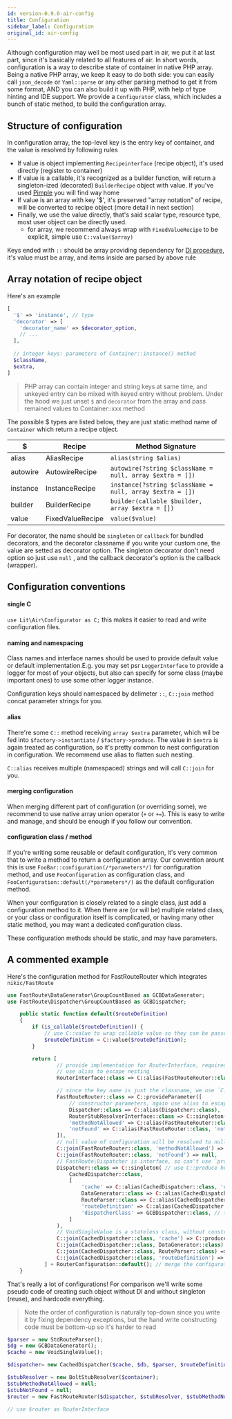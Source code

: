 ```yaml
---
id: version-0.9.0-air-config
title: Configuration
sidebar_label: Configuration
original_id: air-config
---
```


Although configuration may well be most used part in air, we put it at last part, since it's basically related to all features of air. In short words, configuration is a way to describe state of container in native PHP array. Being a native PHP array, we keep it easy to do both side: you can easily call `json_decode` or `Yaml::parse` or any other parsing method to get it from some format, AND you can also build it up with PHP, with help of type hinting and IDE support. We provide a `Configurator` class, which includes a bunch of static method, to build the configuration array.

## Structure of configuration

In configuration array, the top-level key is the entry key of container, and the value is resolved by following rules

+ If value is object implementing  `Recipeinterface` (recipe object), it's used directly (register to container)
+ If value is a callable, it's recognized as a builder function, will return a singleton-ized (decorated) `BuilderRecipe` object with value. If you've used [Pimple](https://github.com/silexphp/Pimple) you will find way home
+ If value is an array with key '$', it's preserved "array notation" of recipe, will be converted to recipe object (more detail in next section)
+ Finally, we use the value directly, that's said scalar type, resource type, most user object can be directly used.
  + for array, we recommend always wrap with `FixedValueRecipe` to be explicit, simple use `C::value($array)`

Keys ended with `::` should be array providing dependency for [DI procedure](air-di#working-on-dependencies), it's value must be array, and items inside are parsed by above rule

## Array notation of recipe object

Here's an example

```php
[
  '$' => 'instance', // type
  'decorator' => [
    'decorator_name' => $decorator_option,
    // ...
  ],
  
  // integer keys: parameters of Container::instance() method
  $className,
  $extra,
]
```

> PHP array can contain integer and string keys at same time, and unkeyed entry can be mixed with keyed entry without problem. Under the hood we just unset `$` and `decorator` from the array and pass remained values to Container::xxx method

The possible $ types are listed below, they are just static method name of `Container` which return a recipe object.

| $        | Recipe           | Method Signature                                         |
| -------- | ---------------- | -------------------------------------------------------- |
| alias    | AliasRecipe      | `alias(string $alias)`                                   |
| autowire | AutowireRecipe   | `autowire(?string $className = null, array $extra = [])` |
| instance | InstanceRecipe   | `instance(?string $className = null, array $extra = [])` |
| builder  | BuilderRecipe    | `builder(callable $builder, array $extra = [])`          |
| value    | FixedValueRecipe | `value($value)`                                          |

For decorator, the name should be `singleton` or `callback` for bundled decorators, and the decorator classname if you write your custom one, the value are setted as decorator option. The singleton decorator don't need option so just use `null` , and the callback decorator's option is the callback (wrapper).

## Configuration conventions

#### single C

`use Lit\Air\Configurator as C;` this makes it easier to read and write configuration files.

#### naming and namespacing

Class names and interface names should be used to provide default value or default implementation.E.g. you may set psr `LoggerInterface` to provide a logger for most of your objects, but also can specify for some class (maybe important ones) to use some other logger instance.

Configuration keys should namespaced by delimeter `::`, `C::join` method concat parameter strings for you. 

#### alias

There're some `C::` method receiving `array $extra` parameter, which wil be fed into `$factory->instantiate` / `$factory->produce`. The value in `$extra` is again treated as configuration, so it's pretty common to nest configuration in configuration. We recommend use alias to flatten such nesting.

`C::alias` receives multiple (namespaced) strings and will call `C::join` for you.

#### merging configuration

When merging different part of configuration (or overriding some), we recommend to use native array union operator (`+` or `+=`). This is easy to write and manage, and should be enough if you follow our convention.

#### configuration class / method

If you're writing some reusable or default configuration, it's very common that to write a method to return a configuration array. Our convention arount this is use `FooBar::configuration(/*parameters*/)` for configuration method, and use `FooConfiguration` as configuration class, and `FooConfiguration::default(/*parameters*/)` as the default configuration method. 

When your configuration is closely related to a single class, just add a configuration method to it. When there are (or will be) multiple related class, or your class or configuration itself is complicated, or having many other static method, you may want a dedicated configuration class.

These configuration methods should be static, and may have parameters.

## A commented example

Here's the configuration method for FastRouteRouter which integrates `nikic/FastRoute`

```php
use FastRoute\DataGenerator\GroupCountBased as GCBDataGenerator;
use FastRoute\Dispatcher\GroupCountBased as GCBDispatcher;

    public static function default($routeDefinition)
    {
        if (is_callable($routeDefinition)) {
            // use C::value to wrap callable value so they can be passed directly
            $routeDefinition = C::value($routeDefinition);
        }

        return [
                // provide implementation for RouterInterface, required by RouterConfiguration
                // use alias to escape nesting
                RouterInterface::class => C::alias(FastRouteRouter::class), 

                // since the key name is just the classname, we use `C::provideParameter`, which fed `null` to `$classname` of `AutowireRecipe`, let it use key as classname
                FastRouteRouter::class => C::provideParameter([
                    // constructor parameters, again use alias to escape
                    Dispatcher::class => C::alias(Dispatcher::class),
                    RouterStubResolverInterface::class => C::singleton(BoltStubResolver::class), // it's rare to override this, so just hardcode here
                    'methodNotAllowed' => C::alias(FastRouteRouter::class, 'methodNotAllowed'),
                    'notFound' => C::alias(FastRouteRouter::class, 'notFound'),
                ]),
          		// null value of configuration will be resolved to null
                C::join(FastRouteRouter::class, 'methodNotAllowed') => null,
                C::join(FastRouteRouter::class, 'notFound') => null,
			    // FastRoute\Dispatcher is interface, so can't use `provideParameter` as above
                Dispatcher::class => C::singleton( // use C::produce here is also good, there differences are pretty subtle, but singleton is more safe to use
                    CachedDispatcher::class,
                    [
                        'cache' => C::alias(CachedDispatcher::class, 'cache'),
                        DataGenerator::class => C::alias(CachedDispatcher::class, DataGenerator::class),
                        RouteParser::class => C::alias(CachedDispatcher::class, RouteParser::class),
                        'routeDefinition' => C::alias(CachedDispatcher::class, 'routeDefinition'),
                        'dispatcherClass' => GCBDispatcher::class, // this is a plain string
                    ]
                ),
                // VoidSingleValue is a stateless class, without construct parameter and no reason to create a second instance, use `C::produce` under this situation to reuse it's instance
                C::join(CachedDispatcher::class, 'cache') => C::produce(VoidSingleValue::class),
                C::join(CachedDispatcher::class, DataGenerator::class) => C::singleton(GCBDataGenerator::class),
                C::join(CachedDispatcher::class, RouteParser::class) => C::singleton(StdRouteParser::class),
                C::join(CachedDispatcher::class, 'routeDefinition') => $routeDefinition,
            ] + RouterConfiguration::default(); // merge the configuration of common router apps
    }

```

That's really a lot of configurations! For comparison we'll write some pseudo code of creating such object without DI and without singleton (reuse), and hardcode everything.

> Note the order of configuration is naturally top-down since you write it by fixing dependency exceptions, but the hand write constructing code must be bottom-up so it's harder to read

```php
$parser = new StdRouteParser();
$dg = new GCBDataGenerator();
$cache = new VoidSingleValue();

$dispatcher= new CachedDispatcher($cache, $db, $parser, $routeDefinition, GCBDispatcher::class);

$stubResolver = new BoltStubResolver($container);
$stubMethodNotAllowed = null;
$stubNotFound = null;
$router = new FastRouteRouter($dispatcher, $stubResolver, $stubMethodNotAllowed, $stubNotFound);

// use $router as RouterInterface
```
